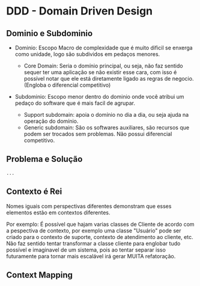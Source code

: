 # DDD - Domain Driven Design

## Dominio e Subdominio
- Dominio: Escopo Macro de complexidade que é muito dificil se enxerga como unidade, logo são subdividos em pedaços menores.
    - Core Domain: Seria o domínio principal, ou seja, não faz sentido sequer ter uma aplicação se não existir esse cara, com isso é possível notar que ele está diretamente ligado as regras de negocio. (Engloba o diferencial competitivo)

- Subdominio: Escopo menor dentro do dominio onde você atribui um pedaço do software que é mais facil de agrupar.
    - Support subdomain: apoia o domínio no dia a dia, ou seja ajuda na operação do domínio.
    - Generic subdomain: São os softwares auxiliares, são recursos que podem ser trocados sem problemas. Não possui diferencial competitivo.


## Problema e Solução

    ...

## Contexto é Rei

Nomes iguais com perspectivas diferentes demonstram que esses elementos estão em contextos diferentes.

Por exemplo: É possível que hajam varias classes de Cliente de acordo com a pespectiva de contexto, por exemplo uma classe "Usuário" pode ser criado para o contexto de suporte, contexto de atendimento ao cliente, etc. Não faz sentido tentar transformar a classe cliente para englobar tudo possível e imaginavel de um sistema, pois ao tentar separar isso futuramente para tornar mais escalável irá gerar MUITA refatoração.

## Context Mapping

